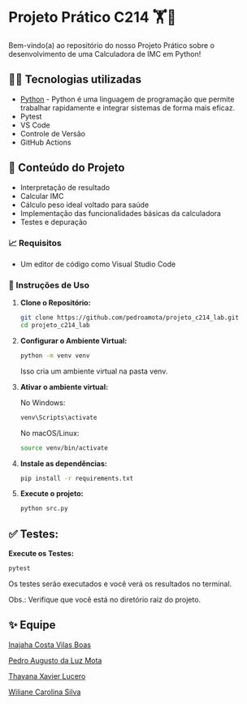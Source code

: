 # Projeto Prático C214 :weight_lifting:🔢

Bem-vindo(a) ao repositório do nosso Projeto Prático sobre o desenvolvimento de uma Calculadora de IMC em Python!

## 👩‍💻 Tecnologias utilizadas
* [Python](https://www.python.org/) - Python é uma linguagem de programação que permite trabalhar rapidamente
e integrar sistemas de forma mais eficaz.
* Pytest
* VS Code
* Controle de Versão
* GitHub Actions

## 📔 Conteúdo do Projeto

* Interpretação de resultado 
* Calcular IMC 
* Cálculo peso ideal voltado para saúde
* Implementação das funcionalidades básicas da calculadora
* Testes e depuração

### 📈 Requisitos

* Um editor de código como Visual Studio Code

### 📝 Instruções de Uso

1. **Clone o Repositório:**
   ```bash
   git clone https://github.com/pedroamota/projeto_c214_lab.git
   cd projeto_c214_lab
   ```

2. **Configurar o Ambiente Virtual:**
   ```bash
   python -m venv venv
   ```
   Isso cria um ambiente virtual na pasta venv.

3. **Ativar o ambiente virtual:**

   No Windows:
   ```bash
   venv\Scripts\activate
   ```
   No macOS/Linux:
   ```bash
   source venv/bin/activate
   ```
   
4. **Instale as dependências:**
   ```bash
   pip install -r requirements.txt
   ```

3. **Execute o projeto:**
   ```bash
   python src.py
   ```

## ✅ Testes:

 **Execute os Testes:**
   ```bash
   pytest
   ```
 Os testes serão executados e você verá os resultados no terminal.

 Obs.: Verifique que você está no diretório raiz do projeto.

## ✨ Equipe


<div>
    <div><a href="https://github.com/InajahaCosta">
    <p> Inajaha Costa Vilas Boas </p></a>
  </div>
    <div><a href="https://github.com/pedroamota">
    <p> Pedro Augusto da Luz Mota </p></a>
  </div>
    <div><a href="https://github.com/lucerothayana">
    <p> Thayana Xavier Lucero </p></a>
  </div>
    <div><a href="https://github.com/wilicarol">
    <p> Wiliane Carolina Silva </p></a>
  </div>
</div>

